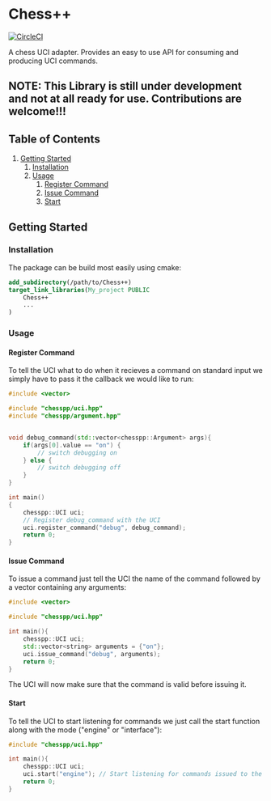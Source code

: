 # Chess++

[![CircleCI](https://circleci.com/gh/The-Pied-Piper/ChessPP.svg?style=svg)](https://circleci.com/gh/The-Pied-Piper/ChessPP)

A chess UCI adapter. Provides an easy to use API for consuming and producing UCI commands.

## NOTE: This Library is still under development and not at all ready for use. Contributions are welcome!!!

## Table of Contents
1. [Getting Started](#getting-started)
    1. [Installation](#installation)
    1. [Usage](#usage)
        1. [Register Command](#register-command)
        1. [Issue Command](#issue-command)
        1. [Start](#start)

## Getting Started

### Installation

The package can be build most easily using cmake:

```cmake
add_subdirectory(/path/to/Chess++)
target_link_libraries(My_project PUBLIC
    Chess++
    ...
)
```

### Usage


#### Register Command

To tell the UCI what to do when it recieves a command on standard input we simply have to pass it the callback we would like to run:

```c++
#include <vector>

#include "chesspp/uci.hpp"
#include "chesspp/argument.hpp"


void debug_command(std::vector<chesspp::Argument> args){
    if(args[0].value == "on") {
        // switch debugging on
    } else {
        // switch debugging off
    }
}

int main()
{
    chesspp::UCI uci;
    // Register debug_command with the UCI
    uci.register_command("debug", debug_command);
    return 0;
}
```

#### Issue Command

To issue a command just tell the UCI the name of the command followed by a vector containing any arguments:

```c++
#include <vector>

#include "chesspp/uci.hpp"

int main(){
    chesspp::UCI uci;
    std::vector<string> arguments = {"on"};
    uci.issue_command("debug", arguments);
    return 0;
}
```

The UCI will now make sure that the command is valid before issuing it.

#### Start

To tell the UCI to start listening for commands we just call the start function along with the mode ("engine" or "interface"):

```c++
#include "chesspp/uci.hpp"

int main(){
    chesspp::UCI uci;
    uci.start("engine"); // Start listening for commands issued to the engine from the interface
    return 0;
}


